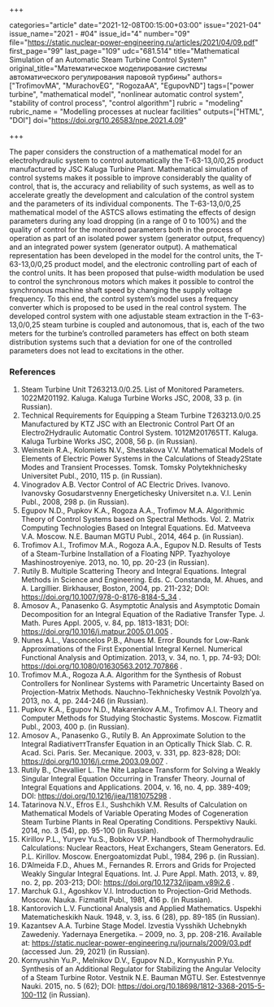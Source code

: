 +++

categories="article"
date="2021-12-08T00:15:00+03:00"
issue="2021-04"
issue_name="2021 - #04"
issue_id="4"
number="09"
file="https://static.nuclear-power-engineering.ru/articles/2021/04/09.pdf"
first_page="99"
last_page="109"
udc="681.514"
title="Mathematical Simulation of an Automatic Steam Turbine Control System"
original_title="Математическое моделирование системы автоматического регулирования паровой турбины"
authors=["TrofimovMA", "MurachovEG", "RogozaAA", "EgupovND"]
tags=["power turbine", "mathematical model", "nonlinear automatic control system", "stability of control process", "control algorithm"]
rubric = "modeling"
rubric_name = "Modelling processes at nuclear facilities"
outputs=["HTML", "DOI"]
doi="https://doi.org/10.26583/npe.2021.4.09"

+++

The paper considers the construction of a mathematical model for an electrohydraulic system to control automatically the Т-63-13,0/0,25 product manufactured by JSC Kaluga Turbine Plant. Mathematical simulation of control systems makes it possible to improve considerably the quality of control, that is, the accuracy and reliability of such systems, as well as to accelerate greatly the development and calculation of the control system and the parameters of its individual components. The T-63-13,0/0,25 mathematical model of the ASTCS allows estimating the effects of design parameters during any load dropping (in a range of 0 to 100%) and the quality of control for the monitored parameters both in the process of operation as part of an isolated power system (generator output, frequency) and an integrated power system (generator output). A mathematical representation has been developed in the model for the control units, the T-63-13,0/0,25 product model, and the electronic controlling part of each of the control units. It has been proposed that pulse-width modulation be used to control the synchronous motors which makes it possible to control the synchronous machine shaft speed by changing the supply voltage frequency. To this end, the control system’s model uses a frequency converter which is proposed to be used in the real control system. The developed control system with one adjustable steam extraction in the T-63-13,0/0,25 steam turbine is coupled and autonomous, that is, each of the two meters for the turbine’s controlled parameters has effect on both steam distribution systems such that a deviation for one of the controlled parameters does not lead to excitations in the other.

### References

1. Steam Turbine Unit T263213.0/0.25. List of Monitored Parameters. 1022M201192. Kaluga. Kaluga Turbine Works JSC, 2008, 33 p. (in Russian).
2. Technical Requirements for Equipping a Steam Turbine T263213.0/0.25 Manufactured by KTZ JSC with an Electronic Control Part Of an Electro2Hydraulic Automatic Control System. 1012М201765ТТ. Kaluga. Kaluga Turbine Works JSC, 2008, 56 p. (in Russian).
3. Weinstein R.A., Kolomiets N.V., Shestakova V.V. Mathematical Models of Elements of Electric Power Systems in the Calculations of Steady2State Modes and Transient Processes. Tomsk. Tomsky Polytekhnichesky Universitet Publ., 2010, 115 p. (in Russian).
4. Vinogradov A.B. Vector Control of AC Electric Drives. Ivanovo. Ivanovsky Gosudarstvenny Energetichesky Universitet n.a. V.I. Lenin Publ., 2008, 298 p. (in Russian).
5. Egupov N.D., Pupkov K.A., Rogoza A.A., Trofimov M.A. Algorithmic Theory of Control Systems based on Spectral Methods. Vol. 2. Matrix Computing Technologies Based on Integral Equations. Ed. Matveeva V.A. Moscow. N.E. Bauman MGTU Publ., 2014, 464 p. (in Russian).
6. Trofimov A.I., Trofimov M.A., Rogoza A.A., Egupov N.D. Results of Tests of a Steam-Turbine Installation of a Floating NPP. Tyazhyoloye Mashinostroyeniye. 2013, no. 10, pp. 20-23 (in Russian).
7. Rutily B. Multiple Scattering Theory and Integral Equations. Integral Methods in Science and Engineering. Eds. C. Constanda, M. Ahues, and A. Largillier. Birkhauser, Boston, 2004, pp. 211-232; DOI: https://doi.org/10.1007/978-0-8176-8184-5_34 .
8. Amosov A., Panasenko G. Asymptotic Analysis and Asymptotic Domain Decomposition for an Integral Equation of the Radiative Transfer Type. J. Math. Pures Appl. 2005, v. 84, pp. 1813-1831; DOI: https://doi.org/10.1016/j.matpur.2005.01.005 .
9. Nunes A.L., Vasconcelos P.B., Ahues M. Error Bounds for Low-Rank Approximations of the First Exponential Integral Kernel. Numerical Functional Analysis and Optimization. 2013, v. 34, no. 1, pp. 74-93; DOI: https://doi.org/10.1080/01630563.2012.707866 .
10. Trofimov M.A., Rogoza A.A. Algorithm for the Synthesis of Robust Controllers for Nonlinear Systems with Parametric Uncertainty Based on Projection-Matrix Methods. Nauchno-Tekhnichesky Vestnik Povolzh’ya. 2013, no. 4, pp. 244-246 (in Russian).
11. Pupkov K.A., Egupov N.D., Makarenkov A.M., Trofimov A.I. Theory and Computer Methods for Studying Stochastic Systems. Moscow. Fizmatlit Publ., 2003, 400 p. (in Russian).
12. Amosov A., Panasenko G., Rutily B. An Approximate Solution to the Integral RadiativeттTransfer Equation in an Optically Thick Slab. C. R. Acad. Sci. Paris. Ser. Mecanique. 2003, v. 331, pp. 823-828; DOI: https://doi.org/10.1016/j.crme.2003.09.007 .
13. Rutily B., Chevallier L. The Nite Laplace Transform for Solving a Weakly Singular Integral Equation Occurring in Transfer Theory. Journal of Integral Equations and Applications. 2004, v. 16, no. 4, pp. 389-409; DOI: https://doi.org/10.1216/jiea/1181075298 .
14. Tatarinova N.V., Efros E.I., Sushchikh V.M. Results of Calculation on Mathematical Models of Variable Operating Modes of Cogeneration Steam Turbine Plants in Real Operating Conditions. Perspektivy Nauki. 2014, no. 3 (54), pp. 95-100 (in Russian).
15. Kirillov P.L., Yuryev Yu.S., Bobkov V.P. Handbook of Thermohydraulic Calculations: Nuclear Reactors, Heat Exchangers, Steam Generators. Ed. P.L. Kirillov. Moscow. Energoatomizdat Publ., 1984, 296 p. (in Russian).
16. D’Almeida F.D., Ahues M., Fernandes R. Errors and Grids for Projected Weakly Singular Integral Equations. Int. J. Pure Appl. Math. 2013, v. 89, no. 2, pp. 203-213; DOI: https://doi.org/10.12732/ijpam.v89i2.6 .
17. Marchuk G.I., Agoshkov V.I. Introduction to Projection-Grid Methods. Moscow. Nauka. Fizmatlit Publ., 1981, 416 p. (in Russian).
18. Kantorovich L.V. Functional Analysis and Applied Mathematics. Uspekhi Matematicheskikh Nauk. 1948, v. 3, iss. 6 (28), pp. 89-185 (in Russian).
19. Kazantsev A.A. Turbine Stage Model. Izvestia Vysshikh Uchebnykh Zawedeniy.
Yadernaya Energetika. – 2009, no. 3, pp. 208-216. Available at: https://static.nuclear-power-engineering.ru/journals/2009/03.pdf (accessed Jun. 29, 2021) (in Russian).
20. Kornyushin Yu.P., Melnikov D.V., Egupov N.D., Kornyushin P.Yu. Synthesis of an Additional Regulator for Stabilizing the Angular Velocity of a Steam Turbine Rotor. Vestnik N.E. Bauman MGTU. Ser. Estestvennye Nauki. 2015, no. 5 (62); DOI: https://doi.org/10.18698/1812-3368-2015-5-100-112 (in Russian).